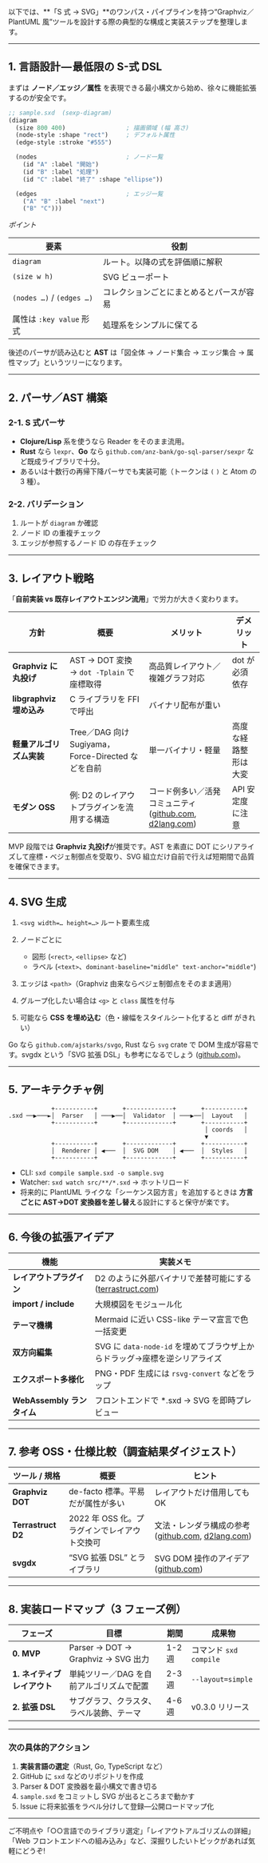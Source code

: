 以下では、\*\*「S 式 → SVG」\*\*のワンパス・パイプラインを持つ“Graphviz／PlantUML 風”ツールを設計する際の典型的な構成と実装ステップを整理します。

---

## 1. 言語設計 — 最低限の S-式 DSL

まずは **ノード／エッジ／属性** を表現できる最小構文から始め、徐々に機能拡張するのが安全です。

```lisp
;; sample.sxd  (sexp-diagram)
(diagram
  (size 800 400)                 ; 描画領域 (幅 高さ)
  (node-style :shape "rect")     ; デフォルト属性
  (edge-style :stroke "#555")

  (nodes                         ; ノード一覧
    (id "A" :label "開始")
    (id "B" :label "処理")
    (id "C" :label "終了" :shape "ellipse"))

  (edges                         ; エッジ一覧
    ("A" "B" :label "next")
    ("B" "C")))
```

*ポイント*

| 要素                        | 役割                   |
| ------------------------- | -------------------- |
| `diagram`                 | ルート。以降の式を評価順に解釈      |
| `(size w h)`              | SVG ビューポート           |
| `(nodes …)` / `(edges …)` | コレクションごとにまとめるとパースが容易 |
| 属性は `:key value` 形式       | 処理系をシンプルに保てる         |

後述のパーサが読み込むと **AST** は「図全体 → ノード集合 → エッジ集合 → 属性マップ」というツリーになります。

---

## 2. パーサ／AST 構築

### 2-1. S 式パーサ

* **Clojure/Lisp** 系を使うなら Reader をそのまま流用。
* **Rust** なら `lexpr`、**Go** なら `github.com/anz-bank/go-sql-parser/sexpr` など既成ライブラリで十分。
* あるいは十数行の再帰下降パーサでも実装可能（トークンは `(` `)` と Atom の 3 種）。

### 2-2. バリデーション

1. ルートが `diagram` か確認
2. ノード ID の重複チェック
3. エッジが参照するノード ID の存在チェック

---

## 3. レイアウト戦略

「**自前実装 vs 既存レイアウトエンジン流用**」で労力が大きく変わります。

| 方針                   | 概要                                        | メリット                                               | デメリット      |
| -------------------- | ----------------------------------------- | -------------------------------------------------- | ---------- |
| **Graphviz に丸投げ**    | AST → DOT 変換 → `dot -Tplain` で座標取得        | 高品質レイアウト／複雑グラフ対応                                   | dot が必須依存  |
| **libgraphviz 埋め込み** | C ライブラリを FFI で呼出                          | バイナリ配布が重い                                          |            |
| **軽量アルゴリズム実装**       | Tree／DAG 向け Sugiyama，Force-Directed などを自前 | 単一バイナリ・軽量                                          | 高度な経路整形は大変 |
| **モダン OSS**          | 例: D2 のレイアウトプラグインを流用する構造                  | コード例多い／活発コミュニティ ([github.com][1], [d2lang.com][2]) | API 安定度に注意 |

MVP 段階では **Graphviz 丸投げ**が推奨です。AST を素直に DOT にシリアライズして座標・ベジェ制御点を受取り、SVG 組立だけ自前で行えば短期間で品質を確保できます。

---

## 4. SVG 生成

1. `<svg width=… height=…>` ルート要素生成
2. ノードごとに

   * 図形 (`<rect>`, `<ellipse>` など)
   * ラベル (`<text>`、`dominant-baseline="middle" text-anchor="middle"`)
3. エッジは `<path>`（Graphviz 由来ならベジェ制御点をそのまま適用）
4. グループ化したい場合は `<g>` と `class` 属性を付与
5. 可能なら **CSS を埋め込む**（色・線幅をスタイルシート化すると diff がきれい）

Go なら `github.com/ajstarks/svgo`, Rust なら `svg` crate で DOM 生成が容易です。svgdx という「SVG 拡張 DSL」も参考になるでしょう ([github.com][3])。

---

## 5. アーキテクチャ例

```
            +-----------+       +-------------+       +-----------+
.sxd ──▶───►│  Parser   │ ───▶──│  Validator  │ ───▶──│  Layout   │
            +-----------+       +-------------+       +-----------+
                                                       │ coords   │
                                                       ▼
            +-----------+       +-------------+       +-----------+
            │  Renderer │ ◀───  │  SVG DOM    │ ◀───  │  Styles   │
            +-----------+       +-------------+       +-----------+
```

* CLI: `sxd compile sample.sxd -o sample.svg`
* Watcher: `sxd watch src/**/*.sxd` → ホットリロード
* 将来的に PlantUML ライクな「シーケンス図方言」を追加するときは **方言ごとに AST→DOT 変換器を差し替え**る設計にすると保守が楽です。

---

## 6. 今後の拡張アイデア

| 機能                    | 実装メモ                                            |
| --------------------- | ----------------------------------------------- |
| **レイアウトプラグイン**        | D2 のように外部バイナリで差替可能にする ([terrastruct.com][4])    |
| **import / include**  | 大規模図をモジュール化                                     |
| **テーマ機構**             | Mermaid に近い CSS-like テーマ宣言で色一括変更                |
| **双方向編集**             | SVG に `data-node-id` を埋めてブラウザ上からドラッグ→座標を逆シリアライズ |
| **エクスポート多様化**         | PNG・PDF 生成には `rsvg-convert` などをラップ              |
| **WebAssembly ランタイム** | フロントエンドで \*.sxd → SVG を即時プレビュー                  |

---

## 7. 参考 OSS・仕様比較（調査結果ダイジェスト）

| ツール / 規格           | 概要                          | ヒント                                             |
| ------------------ | --------------------------- | ----------------------------------------------- |
| **Graphviz DOT**   | de-facto 標準。平易だが属性が多い       | レイアウトだけ借用しても OK                                 |
| **Terrastruct D2** | 2022 年 OSS 化。プラグインでレイアウト交換可 | 文法・レンダラ構成の参考 ([github.com][1], [d2lang.com][2]) |
| **svgdx**          | “SVG 拡張 DSL” とライブラリ         | SVG DOM 操作のアイデア ([github.com][3])               |

---

## 8. 実装ロードマップ（3 フェーズ例）

| フェーズ              | 目標                               | 期間    | 成果物                |
| ----------------- | -------------------------------- | ----- | ------------------ |
| **0. MVP**        | Parser → DOT → Graphviz → SVG 出力 | 1-2 週 | コマンド `sxd compile` |
| **1. ネイティブレイアウト** | 単純ツリー／DAG を自前アルゴリズムで配置           | 2-3 週 | `--layout=simple`  |
| **2. 拡張 DSL**     | サブグラフ、クラスタ、ラベル装飾、テーマ             | 4-6 週 | v0.3.0 リリース        |

---

### 次の具体的アクション

1. **実装言語の選定**（Rust, Go, TypeScript など）
2. GitHub に `sxd` などのリポジトリを作成
3. Parser & DOT 変換器を最小構文で書き切る
4. `sample.sxd` をコミットし SVG が出るところまで動かす
5. Issue に将来拡張をラベル分けして登録—公開ロードマップ化

---

ご不明点や「○○言語でのライブラリ選定」「レイアウトアルゴリズムの詳細」「Web フロントエンドへの組み込み」など、深掘りしたいトピックがあれば気軽にどうぞ!

[1]: https://github.com/terrastruct/d2?utm_source=chatgpt.com "D2 is a modern diagram scripting language that turns text to ... - GitHub"
[2]: https://d2lang.com/?utm_source=chatgpt.com "Home | D2 Documentation"
[3]: https://github.com/codedstructure/svgdx?utm_source=chatgpt.com "svgdx - create SVG diagrams easily - GitHub"
[4]: https://terrastruct.com/?utm_source=chatgpt.com "Terrastruct | Diagramming tools crafted to visualize software ..."